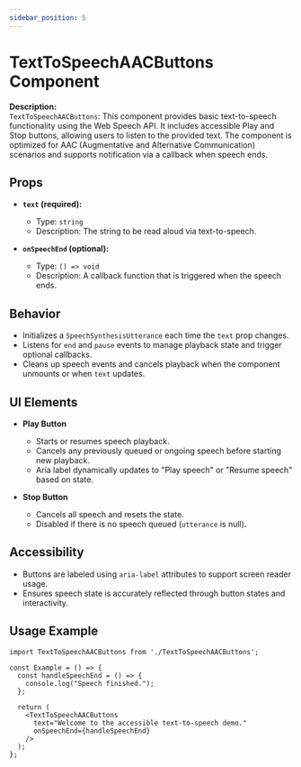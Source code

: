 ```yaml
---
sidebar_position: 5
---
```


# TextToSpeechAACButtons Component

**Description:**  
`TextToSpeechAACButtons`: This component provides basic text-to-speech functionality using the Web Speech API. It includes accessible Play and Stop buttons, allowing users to listen to the provided text. The component is optimized for AAC (Augmentative and Alternative Communication) scenarios and supports notification via a callback when speech ends.

## Props

- **`text` (required):**
    - Type: `string`
    - Description: The string to be read aloud via text-to-speech.

- **`onSpeechEnd` (optional):**
    - Type: `() => void`
    - Description: A callback function that is triggered when the speech ends.

## Behavior

- Initializes a `SpeechSynthesisUtterance` each time the `text` prop changes.
- Listens for `end` and `pause` events to manage playback state and trigger optional callbacks.
- Cleans up speech events and cancels playback when the component unmounts or when `text` updates.

## UI Elements

- **Play Button**
    - Starts or resumes speech playback.
    - Cancels any previously queued or ongoing speech before starting new playback.
    - Aria label dynamically updates to "Play speech" or "Resume speech" based on state.

- **Stop Button**
    - Cancels all speech and resets the state.
    - Disabled if there is no speech queued (`utterance` is null).

## Accessibility

- Buttons are labeled using `aria-label` attributes to support screen reader usage.
- Ensures speech state is accurately reflected through button states and interactivity.

## Usage Example

```tsx
import TextToSpeechAACButtons from './TextToSpeechAACButtons';

const Example = () => {
  const handleSpeechEnd = () => {
    console.log("Speech finished.");
  };

  return (
    <TextToSpeechAACButtons
      text="Welcome to the accessible text-to-speech demo."
      onSpeechEnd={handleSpeechEnd}
    />
  );
};
